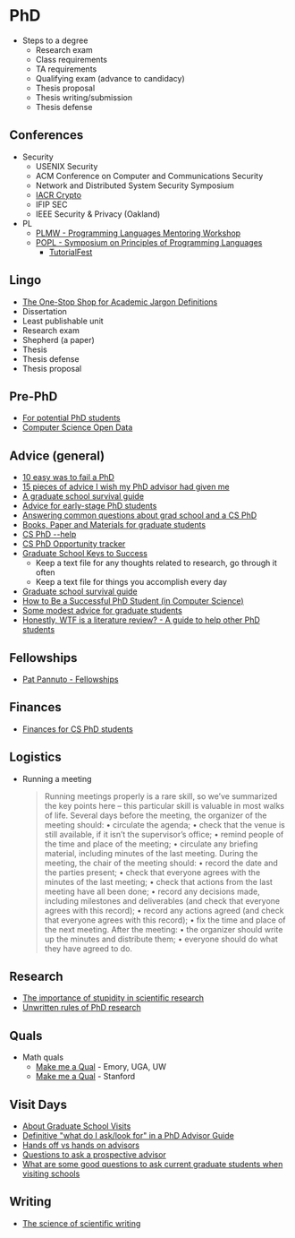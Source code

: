 # PhD

- Steps to a degree
  - Research exam
  - Class requirements
  - TA requirements
  - Qualifying exam (advance to candidacy)
  - Thesis proposal
  - Thesis writing/submission
  - Thesis defense

## Conferences
  - Security
    - USENIX Security
    - ACM Conference on Computer and Communications Security
    - Network and Distributed System Security Symposium
    - [IACR Crypto](https://www.iacr.org/meetings/crypto/)
    - IFIP SEC
    - IEEE Security & Privacy (Oakland)
  - PL
    - [PLMW - Programming Languages Mentoring Workshop](https://conf.researchr.org/series/PLMW)
    - [POPL - Symposium on Principles of Programming Languages](https://popl22.sigplan.org/)
      - [TutorialFest](https://popl22.sigplan.org/track/POPL-2022-tutorialfest#Call-for-Tutorials)

## Lingo
- [The One-Stop Shop for Academic Jargon Definitions](https://clairekampdush.com/2016/10/21/the-one-stop-shop-for-academic-jargon-definitions/)
- Dissertation
- Least publishable unit
- Research exam
- Shepherd (a paper)
- Thesis
- Thesis defense
- Thesis proposal

## Pre-PhD
- [For potential PhD students](https://math.stanford.edu/~vakil/potentialstudents.html)
- [Computer Science Open Data](https://jeffhuang.com/computer-science-open-data/)

## Advice (general)
- [10 easy was to fail a PhD](http://matt.might.net/articles/ways-to-fail-a-phd/)
- [15 pieces of advice I wish my PhD advisor had given me](https://www-net.cs.umass.edu/kurose/talks/student_keynote_final.pdf)
- [A graduate school survival guide](https://www.cs.unc.edu/~azuma/hitch4.html)
- [Advice for early-stage PhD students](https://pg.ucsd.edu/early-stage-PhD-advice.htm)
- [Answering common questions about grad school and a CS PhD](https://www.youtube.com/watch?v=7aP8jGORhPk)
- [Books, Paper and Materials for graduate students](http://matt.might.net/articles/books-papers-materials-for-graduate-students/)
- [CS PhD --help](https://phdadvice.carrd.co/)
- [CS PhD Opportunity tracker](https://www.andrewkuz.net/hci-opportunities-2022.html)
- [Graduate School Keys to Success](https://www.youtube.com/watch?v=fqPSnjewkuA&feature=youtu.be)
  - Keep a text file for any thoughts related to research, go through it often
  - Keep a text file for things you accomplish every day
- [Graduate school survival guide](http://faculty.washington.edu/wpratt/survive.htm)
- [How to Be a Successful PhD Student (in Computer Science)](https://people.cs.umass.edu/~wallach/how_to_be_a_successful_phd_student.pdf)
- [Some modest advice for graduate students](https://faculty.washington.edu/hueyrb/pdfs/advice.pdf)
- [Honestly, WTF is a literature review? - A guide to help other PhD students](https://www.reddit.com/r/PhD/comments/q1t1wt/honestly_wtf_is_a_literature_review_a_guide_to/)

## Fellowships
- [Pat Pannuto - Fellowships](https://patpannuto.com/fellowships.html)

## Finances
- [Finances for CS PhD students](https://da-data.blogspot.com/2016/09/finances-for-cs-phd-students.html)

## Logistics
- Running a meeting
  > Running meetings properly is a rare skill, so we’ve summarized the key
    points here – this particular skill is valuable in most walks of life.
    Several days before the meeting, the organizer of the meeting should:
      • circulate the agenda;
      • check that the venue is still available, if it isn’t the supervisor’s office;
      • remind people of the time and place of the meeting;
      • circulate any briefing material, including minutes of the last meeting.
    During the meeting, the chair of the meeting should:
      • record the date and the parties present;
      • check that everyone agrees with the minutes of the last meeting;
      • check that actions from the last meeting have all been done;
      • record any decisions made, including milestones and deliverables (and check that everyone agrees with this record);
      • record any actions agreed (and check that everyone agrees with this record);
      • fix the time and place of the next meeting.
    After the meeting:
      • the organizer should write up the minutes and distribute them;
      • everyone should do what they have agreed to do.

## Research
- [The importance of stupidity in scientific research](https://journals.biologists.com/jcs/article/121/11/1771/30038/The-importance-of-stupidity-in-scientific-research)
- [Unwritten rules of PhD research](http://postgrado.bio.uc.cl/wp-content/uploads/2014/11/Unwritten-Rules-of-PhD-Research.pdf)

## Quals
- Math quals
  - [Make me a Qual](https://dzackgarza.com/makemeaqual/) - Emory, UGA, UW
  - [Make me a Qual](https://stanford.edu/~jonlove/qual/makeit.html) - Stanford

## Visit Days
- [About Graduate School Visits](https://koronkevi.ch/posts/grad-school-visits.html)
- [Definitive "what do I ask/look for" in a PhD Advisor Guide](https://www.cs.columbia.edu/wp-content/uploads/2019/03/Get-Advisor.pdf)
- [Hands off vs hands on advisors](https://twitter.com/AlexTamkin/status/1364856222642413575)
- [Questions to ask a prospective advisor](https://blog.ml.cmu.edu/2020/03/02/questions-to-ask-a-prospective-ph-d-advisor-on-visit-day-with-thorough-and-forthright-explanations/)
- [What are some good questions to ask current graduate students when visiting schools](https://academia.stackexchange.com/questions/353/what-are-some-good-questions-to-ask-current-graduate-students-when-visiting-scho)

## Writing
- [The science of scientific writing](https://psychology.yale.edu/sites/default/files/gopenswan_onsciencewriting.pdf)
